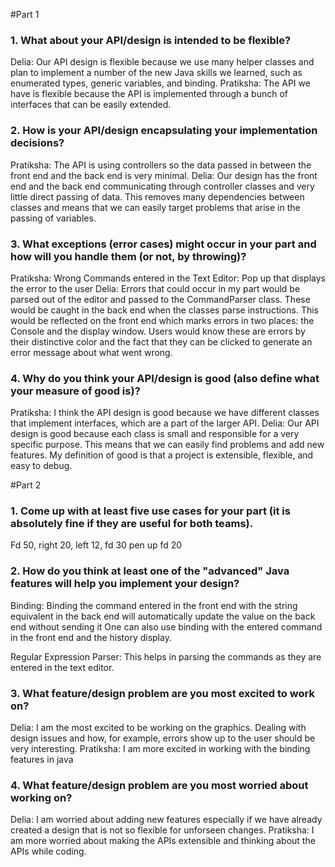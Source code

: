 
#Part 1
### 1. What about your API/design is intended to be flexible?
Delia: Our API design is flexible because we use many helper classes and plan to implement a number of the new Java skills we learned,
such as enumerated types, generic variables, and binding.
Pratiksha: The API we have is flexible because the API is implemented through a bunch of interfaces that can be easily extended.

### 2. How is your API/design encapsulating your implementation decisions?
Pratiksha: The API is using controllers so the data passed in between the front end and the back end is very minimal.
Delia: Our design has the front end and the back end communicating through controller classes and very little direct passing of data.
This removes many dependencies between classes and means that we can easily target problems that arise in the passing of variables.
### 3. What exceptions (error cases) might occur in your part and how will you handle them (or not, by throwing)?
Pratiksha: Wrong Commands entered in the Text Editor: Pop up that displays the error to the user
Delia: Errors that could occur in my part would be parsed out of the editor and passed to the CommandParser class. These would be
caught in the back end when the classes parse instructions. This would be reflected on the front end which marks errors in two places:
the Console and the display window. Users would know these are errors by their distinctive color and the fact that they can be clicked
to generate an error message about what went wrong.
### 4. Why do you think your API/design is good (also define what your measure of good is)?
Pratiksha: I think the API design is good because we have different classes that implement interfaces, which are a part of the larger
API.
Delia: Our API design is good because each class is small and responsible for a very specific purpose. This means that we can easily
find problems and add new features. My definition of good is that a project is extensible, flexible, and easy to debug.

#Part 2
### 1. Come up with at least five use cases for your part (it is absolutely fine if they are useful for both teams).
Fd 50, right 20, left 12, fd 30 pen up fd 20
### 2. How do you think at least one of the "advanced" Java features will help you implement your design?
Binding: Binding the command entered in the front end with the string equivalent in the back end will automatically update the value
on the back end without sending it
One can also use binding with the entered command in the front end and the history display.

Regular Expression Parser:
This helps in parsing the commands as they are entered in the text editor.

### 3. What feature/design problem are you most excited to work on?
Delia: I am the most excited to be working on the graphics. Dealing with design issues and how, for example, errors show up to the
user should be very interesting.
Pratiksha: I am more excited in working with the binding features in java
### 4. What feature/design problem are you most worried about working on?
Delia: I am worried about adding new features especially if we have already created a design that is not so flexible for unforseen
changes.
Pratiksha: I am more worried about making the APIs extensible and thinking about the APIs while coding.





























































